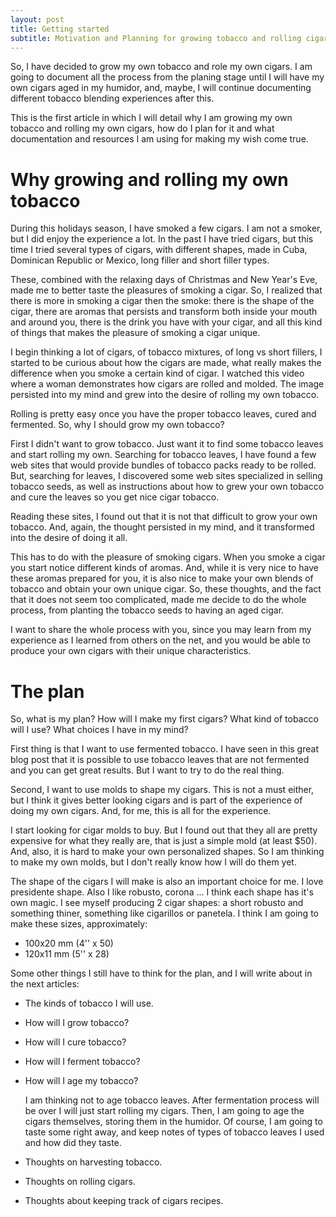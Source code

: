 ```yaml
---
layout: post
title: Getting started
subtitle: Motivation and Planning for growing tobacco and rolling cigars
---
```


So, I have decided to grow my own tobacco and role my own cigars. I am
going to document all the process from the planing stage until I will
have my own cigars aged in my humidor, and, maybe, I will continue
documenting different tobacco blending experiences after this.

This is the first article in which I will detail why I am growing my own
tobacco and rolling my own cigars, how do I plan for it and what
documentation and resources I am using for making my wish come true.

Why growing and rolling my own tobacco
======================================

During this holidays season, I have smoked a few cigars. I am not a smoker, but
I did enjoy the experience a lot. In the past I have tried cigars, but this
time I tried several types of cigars, with different shapes, made in Cuba,
Dominican Republic or Mexico, long filler and short filler types.

These, combined with the relaxing days of Christmas and New Year's Eve, made me
to better taste the pleasures of smoking a cigar. So, I realized that there is
more in smoking a cigar then the smoke: there is the shape of the cigar, there
are aromas that persists and transform both inside your mouth and around you,
there is the drink you have with your cigar, and all this kind of things that
makes the pleasure of smoking a cigar unique.

I begin thinking a lot of cigars, of tobacco mixtures, of long vs short fillers,
I started to be curious about how the cigars are made, what really makes the
difference when you smoke a certain kind of cigar. I watched this video where
a woman demonstrates how cigars are rolled and molded. The image persisted into
my mind and grew into the desire of rolling my own tobacco.

Rolling is pretty easy once you have the proper tobacco leaves, cured and
fermented. So, why I should grow my own tobacco?

First I didn't want to grow tobacco. Just want it to find some tobacco leaves
and start rolling my own. Searching for tobacco leaves, I have found a few
web sites that would provide bundles of tobacco packs ready to be rolled. But,
searching for leaves, I discovered some web sites specialized in selling tobacco
seeds, as well as instructions about how to grew your own tobacco and cure the
leaves so you get nice cigar tobacco.

Reading these sites, I found out that it is not that difficult to grow your
own tobacco. And, again, the thought persisted in my mind, and it transformed
into the desire of doing it all.

This has to do with the pleasure of smoking cigars. When you smoke a cigar you
start notice different kinds of aromas. And, while it is very nice to have these
aromas prepared for you, it is also nice to make your own blends of tobacco and
obtain your own unique cigar. So, these thoughts, and the fact that it does not
seem too complicated, made me decide to do the whole process, from planting the
tobacco seeds to having an aged cigar.

I want to share the whole process with you, since you may learn from my
experience as I learned from others on the net, and you would be able to
produce your own cigars with their unique characteristics.

The plan
========

So, what is my plan? How will I make my first cigars? What kind of tobacco will
I use? What choices I have in my mind?

First thing is that I want to use fermented tobacco. I have seen in this great
blog post that it is possible to use tobacco leaves that are not fermented and
you can get great results. But I want to try to do the real thing.

Second, I want to use molds to shape my cigars. This is not a must either, but
I think it gives better looking cigars and is part of the experience of doing
my own cigars. And, for me, this is all for the experience.

I start looking for cigar molds to buy. But I found out that they all are pretty
expensive for what they really are, that is just a simple mold (at least $50).
And, also, it is hard to make your own personalized shapes. So I am thinking
to make my own molds, but I don't really know how I will do them yet.

The shape of the cigars I will make is also an important choice for me. I love
presidente shape. Also I like robusto, corona ... I think each shape has it's
own magic. I see myself producing 2 cigar shapes: a short robusto and something
thiner, something like cigarillos or panetela. I think I am going to make these
sizes, approximately:

-   100x20 mm (4'' x 50)
-   120x11 mm (5'' x 28)

Some other things I still have to think for the plan, and I will write about in the
next articles:

*   The kinds of tobacco I will use.

*   How will I grow tobacco?

*   How will I cure tobacco?

*   How will I ferment tobacco?

*   How will I age my tobacco?

    I am thinking not to age tobacco leaves. After fermentation process will be over
    I will just start rolling my cigars. Then, I am going to age the cigars
    themselves, storing them in the humidor. Of course, I am going to taste some
    right away, and keep notes of types of tobacco leaves I used and how did they
    taste.

*   Thoughts on harvesting tobacco.

*   Thoughts on rolling cigars.

*   Thoughts about keeping track of cigars recipes.
